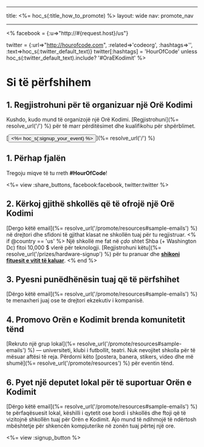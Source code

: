 * * *

title: <%= hoc_s(:title_how_to_promote) %> layout: wide nav: promote_nav

* * *

<% facebook = {:u=>"http://#{request.host}/us"}

twitter = {:url=>"http://hourofcode.com", :related=>'codeorg', :hashtags=>'', :text=>hoc_s(:twitter_default_text)} twitter[:hashtags] = 'HourOfCode' unless hoc_s(:twitter_default_text).include? '#OraEKodimit' %>

# Si të përfshihem

## 1. Regjistrohuni për të organizuar një Orë Kodimi

Kushdo, kudo mund të organizojë një Orë Kodimi. [Regjistrohuni](%= resolve_url('/') %) për të marr përditësimet dhe kualifikohu për shpërblimet.   


[<button><%= hoc_s(:signup_your_event) %></button>](%= resolve_url('/') %)

## 1. Përhap fjalën

Tregoju miqve të tu rreth **#HourOfCode**!

<%= view :share_buttons, facebook:facebook, twitter:twitter %>

## 2. Kërkoj gjithë shkollës që të ofrojë një Orë Kodimi

[Dergo këtë email](%= resolve_url('/promote/resources#sample-emails') %) në drejtori dhe sfidoni të gjithat klasat ne shkollën tuaj për tu regjistruar. <% if @country == 'us' %> Një shkollë me fat në *çdo* shtet Shba (+ Washington Dc) fitoi 10,000 $ vlerë për teknologji. [Regjistrohuni këtu](%= resolve_url('/prizes/hardware-signup') %) për tu pranuar dhe [**shikoni fituesit e vitit të kaluar**](http://codeorg.tumblr.com/post/104109522378/prize-winners). <% end %>

## 3. Pyesni punëdhënësin tuaj që të përfshihet

[Dërgo këtë email](%= resolve_url('/promote/resources#sample-emails') %) te menaxheri juaj ose te drejtori ekzekutiv i kompanisë.

## 4. Promovo Orën e Kodimit brenda komunitetit tënd

[Rekruto një grup lokal](%= resolve_url('/promote/resources#sample-emails') %) — universiteti, klubi i futbollit, teatri. Nuk nevojitet shkolla për të mësuar aftësi të reja. Përdorni këto [postera, banera, stikers, video dhe më shumë](%= resolve_url('/promote/resources') %) për eventin tënd.

## 6. Pyet një deputet lokal për të suportuar Orën e Kodimit

[Dërgo këtë email](%= resolve_url('/promote/resources#sample-emails') %) te përfaqësuesit lokal, këshilli i qytetit ose bordi i shkollës dhe ftoji që të vizitojnë shkollën tuaj për Orën e Kodimit. Ajo mund të ndihmojë të ndërtosh mbështetje për shkencën kompjuterike në zonën tuaj përtej një ore.

<%= view :signup_button %>